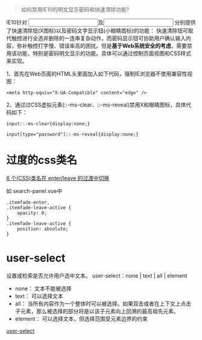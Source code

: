 

> 如何禁用IE10的明文显示密码和快速清除功能?

IE10针对 <input>及<input type="password"> 分别提供了快速清除钮(X图标)以及密码文字显示钮(小眼睛图标)的功能：
快速清除钮可取代触控进行全选并删除的一连串复杂动作，而密码显示钮可协助用户确认输入内容，弥补触控打字慢、错误率高的困扰。但是**基于Web系统安全的考虑**，需要禁用该功能，特别是密码明文显示的功能。具体可以通过控制页面视图和CSS样式来实现。

1、首先在Web页面的HTML头里面加入如下代码，强制IE浏览器不使用兼容性视图：
```
<meta http-equiv="X-UA-Compatible" content="edge" />

```

2、通过过CSS虚拟元素(::-ms-clear、::-ms-reveal)禁用X和眼睛图标，具体代码如下：

```
input::-ms-clear{display:none;}

input[type="password"]::-ms-reveal{display:none;}

```


# 过度的css类名

[6 个(CSS)类名在 enter/leave 的过渡中切换](https://cn.vuejs.org/v2/guide/transitions.html#概述)

如  search-panel.vue中

```
.itemfade-enter,
.itemfade-leave-active {
    opacity: 0;
}
.itemfade-leave-active {
    position: absolute;
}
```

# user-select
设置或检索是否允许用户选中文本。
user-select：none | text | all | element

- none：
文本不能被选择
- text：
可以选择文本
- all：
当所有内容作为一个整体时可以被选择。如果双击或者在上下文上点击子元素，那么被选择的部分将是以该子元素向上回溯的最高祖先元素。
- element：
可以选择文本，但选择范围受元素边界的约束

[user-select](http://www.css88.com/book/css/properties/user-interface/user-select.htm)
